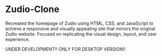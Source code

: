 # Zudio-Clone

Recreated the homepage of Zudio using HTML, CSS, and JavaScript to achieve a responsive and visually appealing site that mirrors the original Zudio website. Focused on replicating the visual design, layout, and user experience.

UNDER DEVELOPMENT!! ONLY FOR DESKTOP VERSION!!
